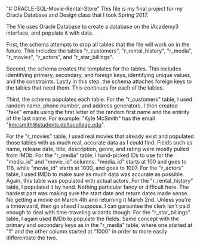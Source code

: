 "# ORACLE-SQL-Movie-Rental-Store" 
This file is my final project for my Oracle Database and Design class that I took Spring 2017.

The file uses Oracle Database to create a database on the iAcademy3 interface, and populate it with data.

First, the schema attempts to drop all tables that the file will work on in the future. This includes the tables "r_customers", "r_rental_history", "r_media", "r_movies", "r_actors", and "r_star_billings".

Second, the schema creates the templates for the tables. This includes identifying primary, secondary, and foreign keys, identifying unique values, and the constraints. Lastly in this step, the schema attaches foreign keys to the tables that need them. This continues for each of the tables. 

Third, the schema populates each table. For the "r_customers" table, I used random name, phone number, and address generators. I then created "fake" emails using the first letter of the random first name and the entirity of the last name. For example: "Kyle McSmith" has the email "kmcsmith@students.deltacollege.edu". 

For the "r_movies" table, I used real movies that already exist and populated those tables with as much real, accurate data as I could find. Fields such as name, release date, title, description, genre, and rating were mostly pulled from IMDb.
For the "r_media" table, I hand-picked IDs to use for the "media_id" and "movie_id" columns. "media_id" starts at 100 and goes to 118, while "movie_id" starts at 1000, and goes to 1007.
For the "r_actors" table, I used IMDb to make sure as much data was accurate as possible. Again, this table was populated with actual actors.
For the "r_rental_history" table, I populated it by hand. Nothing particular fancy or difficult here. The hardest part was making sure the start date and return dates made sense. No getting a movie on March 4th and returning it March 2nd. Unless you're a timewizard, then go ahead I suppose. I can garauntee the clerk isn't paid enough to deal with time-traveling wizards though.
For the "r_star_billings" table, I again used IMDb to populate the fields. Same concept with the primary and secondary keys as in the "r_media" table, where one started at "1" and the other column started at "1000" in order to more easily differentiate the two.
